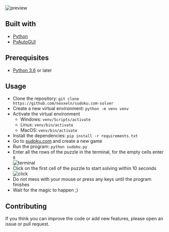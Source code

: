 ![preview](https://github.com/nexxeln/sudoku.com-solver/blob/main/images/sudoku_solver.gif?raw=true)

## Built with

- [Python](https://python.org)
- [PyAutoGUI](https://github.com/asweigart/pyautogui)

## Prerequisites

- [Python 3.6](https://python.org) or later

## Usage

- Clone the repository: `git clone https://github.com/nexxeln/sudoku.com-solver`
- Create a new virtual environment: `python -m venv venv`
- Activate the virtual environment <br />
  - Windows: `venv/Scripts/activate`
  - Linux: `venv/bin/activate`
  - MacOS: `venv/bin/activate`
- Install the dependencies: `pip install -r requirements.txt`
- Go to [sudoku.com](https://sudoku.com) and create a new game
- Run the program: `python sudoku.py`
- Enter all the rows of the puzzle in the terminal, for the empty cells enter `0` <br />
  ![terminal](https://github.com/nexxeln/sudoku.com-solver/blob/main/images/sudoku_input.png?raw=true)
- Click on the first cell of the puzzle to start solving within 10 seconds
  ![click](https://github.com/nexxeln/sudoku.com-solver/blob/main/images/sudoku_click.png?raw=true)
- Do not mess with your mouse or press any keys until the program finishes
- Wait for the magic to happen ;)

## Contributing

If you think you can improve the code or add new features, please open an issue or pull request.
